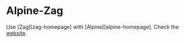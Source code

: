 # Alpine-Zag

Use [Zag][zag-homepage] with [Alpine][alpine-homepage]. Check the [website](website).

